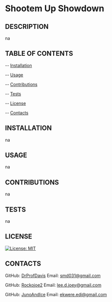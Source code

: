 # Shootem Up Showdown

## DESCRIPTION

  na

## TABLE OF CONTENTS

  -- [Installation](#installation)

  -- [Usage](#usage)

  -- [Contributions](#contributions)

  -- [Tests](#tests)

  -- [License](#license)

  -- [Contacts](#contacts)

## INSTALLATION

  na

## USAGE

  na

## CONTRIBUTIONS

  na

## TESTS

  na

## LICENSE

  [![License: MIT](https://img.shields.io/badge/License-MIT-yellow.svg)](https://opensource.org/licenses/MIT)

## CONTACTS

  GitHub: [DrProfDavis](https://github.com/DrProfDavis)
  Email: [smd031@gmail.com](mailto:smd031@gmail.com)

  GitHub: [Rockojoe2](https://github.com/rockojoe2)
  Email: [lee.d.joey@gmail.com](mailto:lee.d.joey@gmail.com)

  GitHub: [JunoAndIce](https://github.com/JunoAndIce)
  Email: [ekwere.edi@gmail.com](mailto:ekwere.edi@gmail.com)
  